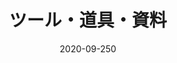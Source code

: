 ---
title: "ツール・道具・資料"
date: 2020-09-250
description: "役立つ道具やツールに関するメモ。"
type : "docs"
weight: 20
---